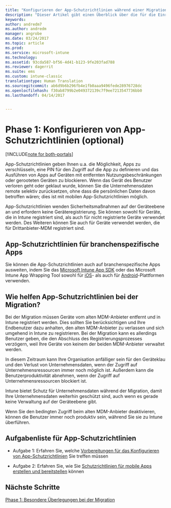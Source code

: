 ```yaml
---
title: "Konfigurieren der App-Schutzrichtlinien während einer Migration von Intune | Microsoft-Dokumentation"
description: "Dieser Artikel gibt einen Überblick über die für die Einrichtung der App-Schutzrichtlinien notwendigen Schritte während einer Migration von Intune."
keywords: 
author: andredm7
ms.author: andredm
manager: angrobe
ms.date: 03/24/2017
ms.topic: article
ms.prod: 
ms.service: microsoft-intune
ms.technology: 
ms.assetid: 93cda587-bf56-4d41-b123-9fe203fad788
ms.reviewer: dagerrit
ms.suite: ems
ms.custom: intune-classic
translationtype: Human Translation
ms.sourcegitcommit: ab6d9b6b296fb4e1fb0aaa9496fede28976728dc
ms.openlocfilehash: f30ab8799b2e049372139c7f9ee7213547736bb0
ms.lasthandoff: 04/14/2017


---
```


# <a name="phase-1-configure-app-protection-policies-optional"></a>Phase 1: Konfigurieren von App-Schutzrichtlinien (optional)

[!INCLUDE[note for both-portals](../includes/note-for-both-portals.md)]

App-Schutzrichtlinien geben Ihnen u.a. die Möglichkeit, Apps zu verschlüsseln, eine PIN für den Zugriff auf die App zu definieren und das Ausführen von Apps auf Geräten mit entfernten Nutzungsbeschränkungen oder gerooteten Geräten zu blockieren. Wenn das Gerät des Benutzer verloren geht oder geklaut wurde, können Sie die Unternehmensdaten remote selektiv zurücksetzen, ohne dass die persönlichen Daten davon betroffen wären; dies ist mit mobilen App-Schutzrichtlinien möglich.

App-Schutzrichtlinien wenden Sicherheitsmaßnahmen auf der Geräteebene an und erfordern keine Geräteregistrierung. Sie können sowohl für Geräte, die in Intune registriert sind, als auch für nicht registrierte Geräte verwendet werden. Des Weiteren können Sie auch für Geräte verwendet werden, die für Drittanbieter-MDM registriert sind.

## <a name="app-protection-policies-with-lob-apps"></a>App-Schutzrichtlinien für branchenspezifische Apps

Sie können die App-Schutzrichtlinien auch auf branchenspezifische Apps ausweiten, indem Sie das [Microsoft Intune App SDK](https://docs.microsoft.com/intune/deploy-use/use-the-sdk-to-enable-apps-for-mobile-application-management) oder das Microsoft Intune App Wrapping Tool sowohl für [iOS](https://www.microsoft.com/download/details.aspx?id=45218&751be11f-ede8-5a0c-058c-2ee190a24fa6=True)- als auch für [Android](https://www.microsoft.com/download/details.aspx?id=47267)-Plattformen verwenden.

## <a name="how-do-app-protection-policies-help-during-migration"></a>Wie helfen App-Schutzrichtlinien bei der Migration?

Bei der Migration müssen Geräte vom alten MDM-Anbieter entfernt und in Intune registriert werden. Dies sollten Sie berücksichtigen und Ihre Endbenutzer dazu anhalten, den alten MDM-Anbieter zu verlassen und sich umgehend in Intune zu registrieren. Bei der Migration kann es allerdings Benutzer geben, die den Abschluss des Registrierungsprozesses verzögern, weil Ihre Geräte von keinem der beiden MDM-Anbieter verwaltet werden.

In diesem Zeitraum kann Ihre Organisation anfälliger sein für den Geräteklau und den Verlust von Unternehmensdaten, wenn der Zugriff auf Unternehmensressourcen immer noch möglich ist. Außerdem kann die Benutzerproduktivität abnehmen, wenn der Zugriff auf Unternehmensressourcen blockiert ist.

Intune bietet Schutz für Unternehmensdaten während der Migration, damit Ihre Unternehmensdaten weiterhin geschützt sind, auch wenn es gerade keine Verwaltung auf der Geräteebene gibt.

Wenn Sie den bedingten Zugriff beim alten MDM-Anbieter deaktivieren, können die Benutzer immer noch produktiv sein, während Sie sie zu Intune überführen.

## <a name="task-list-for-app-protection-policies"></a>Aufgabenliste für App-Schutzrichtlinien

-   Aufgabe 1: Erfahren Sie, welche [Vorbereitungen für das Konfigurieren von App-Schutzrichtlinien](https://docs.microsoft.com/intune/deploy-use/get-ready-to-configure-mobile-app-management-policies-with-microsoft-intune) Sie treffen müssen

-   Aufgabe 2: Erfahren Sie, wie Sie [Schutzrichtlinien für mobile Apps erstellen und bereitstellen](https://docs.microsoft.com/intune/deploy-use/create-and-deploy-mobile-app-management-policies-with-microsoft-intune) können

## <a name="next-steps"></a>Nächste Schritte 

[Phase 1: Besondere Überlegungen bei der Migration](https://docs.microsoft.com/intune/plan-design/migration-phase1-special-migration-considerations)

